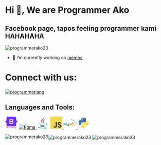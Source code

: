 # Hi 👋, We are Programmer Ako
## Facebook page, tapos feeling programmer kami HAHAHAHA

 <img src="https://komarev.com/ghpvc/?username=programmerako23&label=Profile%20views&color=0e75b6&style=flat" alt="programmerako23" />
 

- 🔭 I’m currently working on [memes](fb.com/programmerlang)

# Connect with us:

<a href="https://fb.com/programmerlang" target="blank"><img align="center" src="https://cdn.jsdelivr.net/npm/simple-icons@3.0.1/icons/facebook.svg" alt="programmerlang" height="30" width="40" /></a>


## Languages and Tools:
<img src="https://raw.githubusercontent.com/devicons/devicon/master/icons/bootstrap/bootstrap-plain-wordmark.svg" alt="bootstrap" width="40" height="40"/> </a> <a href="https://www.figma.com/" target="_blank"> <img src="https://www.vectorlogo.zone/logos/figma/figma-icon.svg" alt="figma" width="40" height="40"/> </a><img src="https://raw.githubusercontent.com/devicons/devicon/master/icons/java/java-original.svg" alt="java" width="40" height="40"/> </a> <a href="https://developer.mozilla.org/en-US/docs/Web/JavaScript" target="_blank"> <img src="https://raw.githubusercontent.com/devicons/devicon/master/icons/javascript/javascript-original.svg" alt="javascript" width="40" height="40"/> </a> <a href="https://www.mysql.com/" target="_blank"> <img src="https://raw.githubusercontent.com/devicons/devicon/master/icons/mysql/mysql-original-wordmark.svg" alt="mysql" width="40" height="40"/> </a> <a href="https://www.python.org" target="_blank"> <img src="https://raw.githubusercontent.com/devicons/devicon/master/icons/python/python-original.svg" alt="python" width="40" height="40"/> </a>

<img align="left" src="https://github-readme-stats.vercel.app/api/top-langs?username=programmerako23&show_icons=true&locale=en&layout=compact" alt="programmerako23" />




<img align="center" src="https://github-readme-stats.vercel.app/api?username=programmerako23&show_icons=true&locale=en" alt="programmerako23" />



<img align="center" src="https://github-readme-streak-stats.herokuapp.com/?user=programmerako23&" alt="programmerako23" />
